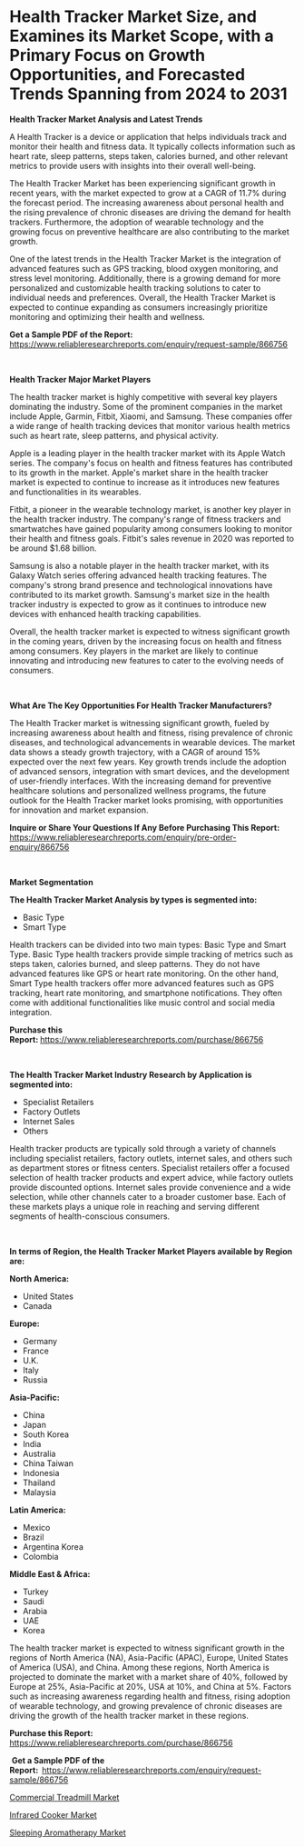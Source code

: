 <p><h1>Health Tracker Market Size, and Examines its Market Scope, with a Primary Focus on Growth Opportunities, and Forecasted Trends Spanning from 2024 to 2031</h1></p><p><strong>Health Tracker Market Analysis and Latest Trends</strong></p>
<p><p>A Health Tracker is a device or application that helps individuals track and monitor their health and fitness data. It typically collects information such as heart rate, sleep patterns, steps taken, calories burned, and other relevant metrics to provide users with insights into their overall well-being.</p><p>The Health Tracker Market has been experiencing significant growth in recent years, with the market expected to grow at a CAGR of 11.7% during the forecast period. The increasing awareness about personal health and the rising prevalence of chronic diseases are driving the demand for health trackers. Furthermore, the adoption of wearable technology and the growing focus on preventive healthcare are also contributing to the market growth.</p><p>One of the latest trends in the Health Tracker Market is the integration of advanced features such as GPS tracking, blood oxygen monitoring, and stress level monitoring. Additionally, there is a growing demand for more personalized and customizable health tracking solutions to cater to individual needs and preferences. Overall, the Health Tracker Market is expected to continue expanding as consumers increasingly prioritize monitoring and optimizing their health and wellness.</p></p>
<p><strong>Get a Sample PDF of the Report:&nbsp;</strong> <a href="https://www.reliableresearchreports.com/enquiry/request-sample/866756">https://www.reliableresearchreports.com/enquiry/request-sample/866756</a></p>
<p>&nbsp;</p>
<p><strong>Health Tracker Major Market Players</strong></p>
<p><p>The health tracker market is highly competitive with several key players dominating the industry. Some of the prominent companies in the market include Apple, Garmin, Fitbit, Xiaomi, and Samsung. These companies offer a wide range of health tracking devices that monitor various health metrics such as heart rate, sleep patterns, and physical activity.</p><p>Apple is a leading player in the health tracker market with its Apple Watch series. The company's focus on health and fitness features has contributed to its growth in the market. Apple's market share in the health tracker market is expected to continue to increase as it introduces new features and functionalities in its wearables.</p><p>Fitbit, a pioneer in the wearable technology market, is another key player in the health tracker industry. The company's range of fitness trackers and smartwatches have gained popularity among consumers looking to monitor their health and fitness goals. Fitbit's sales revenue in 2020 was reported to be around $1.68 billion.</p><p>Samsung is also a notable player in the health tracker market, with its Galaxy Watch series offering advanced health tracking features. The company's strong brand presence and technological innovations have contributed to its market growth. Samsung's market size in the health tracker industry is expected to grow as it continues to introduce new devices with enhanced health tracking capabilities.</p><p>Overall, the health tracker market is expected to witness significant growth in the coming years, driven by the increasing focus on health and fitness among consumers. Key players in the market are likely to continue innovating and introducing new features to cater to the evolving needs of consumers.</p></p>
<p>&nbsp;</p>
<p><strong>What Are The Key Opportunities For Health Tracker Manufacturers?</strong></p>
<p><p>The Health Tracker market is witnessing significant growth, fueled by increasing awareness about health and fitness, rising prevalence of chronic diseases, and technological advancements in wearable devices. The market data shows a steady growth trajectory, with a CAGR of around 15% expected over the next few years. Key growth trends include the adoption of advanced sensors, integration with smart devices, and the development of user-friendly interfaces. With the increasing demand for preventive healthcare solutions and personalized wellness programs, the future outlook for the Health Tracker market looks promising, with opportunities for innovation and market expansion.</p></p>
<p><strong>Inquire or Share Your Questions If Any Before Purchasing This Report:</strong> <a href="https://www.reliableresearchreports.com/enquiry/pre-order-enquiry/866756">https://www.reliableresearchreports.com/enquiry/pre-order-enquiry/866756</a></p>
<p>&nbsp;</p>
<p><strong>Market Segmentation</strong></p>
<p><strong>The Health Tracker Market Analysis by types is segmented into:</strong></p>
<p><ul><li>Basic Type</li><li>Smart Type</li></ul></p>
<p><p>Health trackers can be divided into two main types: Basic Type and Smart Type. Basic Type health trackers provide simple tracking of metrics such as steps taken, calories burned, and sleep patterns. They do not have advanced features like GPS or heart rate monitoring. On the other hand, Smart Type health trackers offer more advanced features such as GPS tracking, heart rate monitoring, and smartphone notifications. They often come with additional functionalities like music control and social media integration.</p></p>
<p><strong>Purchase this Report:&nbsp;</strong><a href="https://www.reliableresearchreports.com/purchase/866756">https://www.reliableresearchreports.com/purchase/866756</a></p>
<p>&nbsp;</p>
<p><strong>The Health Tracker Market Industry Research by Application is segmented into:</strong></p>
<p><ul><li>Specialist Retailers</li><li>Factory Outlets</li><li>Internet Sales</li><li>Others</li></ul></p>
<p><p>Health tracker products are typically sold through a variety of channels including specialist retailers, factory outlets, internet sales, and others such as department stores or fitness centers. Specialist retailers offer a focused selection of health tracker products and expert advice, while factory outlets provide discounted options. Internet sales provide convenience and a wide selection, while other channels cater to a broader customer base. Each of these markets plays a unique role in reaching and serving different segments of health-conscious consumers.</p></p>
<p>&nbsp;</p>
<p><strong>In terms of Region, the Health Tracker Market Players available by Region are:</strong></p>
<p>
    <p> <strong> North America: </strong>
        <ul>
            <li>United States</li>
            <li>Canada</li>
        </ul>
        </p> 
    <p> <strong> Europe: </strong>
        <ul>
            <li>Germany</li>
            <li>France</li>
            <li>U.K.</li>
            <li>Italy</li>
            <li>Russia</li>
        </ul>
        </p> 
    <p> <strong> Asia-Pacific: </strong>
        <ul>
            <li>China</li>
            <li>Japan</li>
            <li>South Korea</li>
            <li>India</li>
            <li>Australia</li>
            <li>China Taiwan</li>
            <li>Indonesia</li>
            <li>Thailand</li>
            <li>Malaysia</li>
        </ul>
        </p> 
    <p> <strong> Latin America: </strong>
        <ul>
            <li>Mexico</li>
            <li>Brazil</li>
            <li>Argentina Korea</li>
            <li>Colombia</li>
        </ul>
        </p> 
    <p> <strong> Middle East & Africa: </strong>
        <ul>
            <li>Turkey</li>
            <li>Saudi</li>
            <li>Arabia</li>
            <li>UAE</li>
            <li>Korea</li>
        </ul>
    </p>
    </p>
<p><p>The health tracker market is expected to witness significant growth in the regions of North America (NA), Asia-Pacific (APAC), Europe, United States of America (USA), and China. Among these regions, North America is projected to dominate the market with a market share of 40%, followed by Europe at 25%, Asia-Pacific at 20%, USA at 10%, and China at 5%. Factors such as increasing awareness regarding health and fitness, rising adoption of wearable technology, and growing prevalence of chronic diseases are driving the growth of the health tracker market in these regions.</p></p>
<p><strong>Purchase this Report: </strong><a href="https://www.reliableresearchreports.com/purchase/866756">https://www.reliableresearchreports.com/purchase/866756</a></p>
<p>&nbsp;<strong>Get a Sample PDF of the Report:&nbsp;&nbsp;</strong><a href="https://www.reliableresearchreports.com/enquiry/request-sample/866756">https://www.reliableresearchreports.com/enquiry/request-sample/866756</a></p>
<p><strong></strong></p>
<p><p><a href="https://github.com/Glendatilghmankmgz0rbhwpy/Market-Research-Report-List-1/blob/main/commercial-treadmill-market.md">Commercial Treadmill Market</a></p><p><a href="https://github.com/dx0328/Market-Research-Report-List-1/blob/main/infrared-cooker-market.md">Infrared Cooker Market</a></p><p><a href="https://github.com/juancolorado15/Market-Research-Report-List-1/blob/main/sleeping-aromatherapy-market.md">Sleeping Aromatherapy Market</a></p></p>